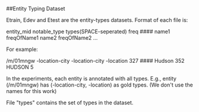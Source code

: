 ##Entity Typing Dataset


Etrain, Edev and Etest are the entity-types datasets. 
Format of each file is:

entity_mid <TAB> notable_type <TAB> types(SPACE-seperated) <TAB> freq <TAB> #### <TAB> name1 <TAB> freqOfName1 name2 <TAB> freqOfName2 ... 

For example:

/m/01mngw -location-city  -location-city  -location 327 ####  Hudson  352 HUDSON  5


In the experiments, each entity is annotated with all types. E.g., entity (/m/01mngw) has (-location-city, -location) as gold types. 
(We don't use the names for this work)

File "types" contains the set of types in the dataset. 

